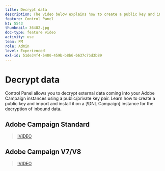 ```yaml
---
title: Decrypt data
description: The video below explains how to create a public key and import and install it on a Campaign instance for the decryption of data.
feature: Control Panel
kt: 5543
thumbnail: 36482.jpg
doc-type: feature video
activity: use
team: PM
role: Admin
level: Experienced
exl-id: 51de34f4-5480-459b-b8b6-6637c7bd3b89
---
```

# Decrypt data

Control Panel allows you to decrypt external data coming into your Adobe Campaign instances using a public/private key pair.
Learn how to create a public key and import and install it on a [!DNL Campaign] instance for the decryption of inbound data.

## Adobe Campaign Standard

>[!VIDEO](https://video.tv.adobe.com/v/35753?quality=12&learn=0n)

## Adobe Campaign V7/V8

>[!VIDEO](https://video.tv.adobe.com/v/36482?quality=12&learn=0n)
